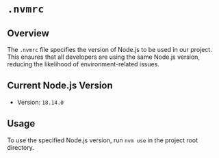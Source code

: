 # `.nvmrc`

## Overview

The `.nvmrc` file specifies the version of Node.js to be used in our project. This ensures that all developers are using the same Node.js version, reducing the likelihood of environment-related issues.

## Current Node.js Version

- Version: `18.14.0`

## Usage

To use the specified Node.js version, run `nvm use` in the project root directory.
